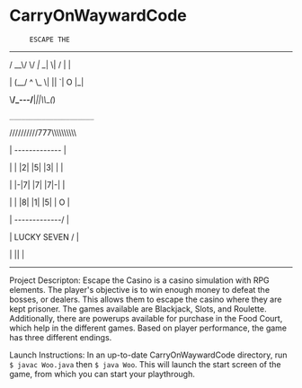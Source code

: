 # CarryOnWaywardCode

         ESCAPE THE


  ___  _  __ ___ _  _ ___ _

/ __\\/ \\/ _|_ _| \\| /   | | 

| (__/ ^ \\_ \\| ||  `|  O |_|

 \\__/_---/__|___|_|\\_\\___(_)

    _____________________  

   //////////777\\\\\\\\\\\\\\\\\\\\

  |    *-------------*    |

  |    | |2| |5| |3| |    |

  |    |-|7| |7| |7|-|    |

  |    | |8| |1| |5| | O  |

  |    *-------------*/   |

  |      LUCKY SEVEN /    |

  |                 ||    |

_____________________________________________

Project Descripton:
Escape the Casino is a casino simulation with RPG elements. The player's objective is to win enough money to defeat the bosses, or dealers. This allows them to escape the casino where they are kept prisoner. The games available are Blackjack, Slots, and Roulette. Additionally, there are powerups available for purchase in the Food Court, which help in the different games. Based on player performance, the game has three different endings.

Launch Instructions:
In an up-to-date CarryOnWaywardCode directory, run `$ javac Woo.java` then `$ java Woo`. This will launch the start screen of the game, from which you can start your playthrough.